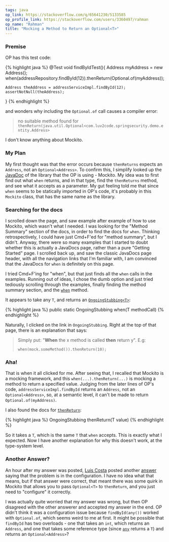 ```yaml
---
tags: java
op_link: https://stackoverflow.com/q/65641230/5133585
op_profile_link: https://stackoverflow.com/users/3360497/rahman
op_name: "Rahman"
title: "Mocking a Method to Return an Optional<T>"
---
```


### Premise

OP has this test code:

{% highlight java %}
@Test
void findByIdTest(){
    Address myAddress = new Address();
    when(addressRepository.findById(12)).thenReturn(Optional.of(myAddress));

    Address theAddress = addressServiceImpl.findById(12);
    assertNotNull(theAddress);
}
{% endhighlight %}

and wonders why including the `Optional.of` call causes a compiler error:

> no suitable method found for `thenReturn(java.util.Optional<com.luv2code.springsecurity.demo.entity.Address>`

I don't know anything about Mockito.

### My Plan

My first thought was that the error occurs because `thenReturns` expects an `Address`, not an `Optional<Address>`. To confirm this, I simplify looked up the [JavaDoc](https://javadoc.io/doc/org.mockito/mockito-core/latest/org/mockito/Mockito.html) of the library that the OP is using - Mockito. My idea was to first find out what `when` returns, and in that type, find the `thenReturns` method, and see what it accepts as a parameter. My gut feeling told me that since `when` seems to be statically imported in OP's code, it's probably in this `Mockito` class, that has the same name as the library.

### Searching for the docs

I scrolled down the page, and saw example after example of how to use Mockito, which wasn't what I needed. I was looking for the "Method Summary" section of the docs, in order to find the docs for `when`. Thinking retrospectively, I could have just Cmd+F'ed for "method summary", but I didn't. Anyway, there were so many examples that I started to doubt whether this is actually a JavaDocs page, rather than a pure "Getting Started" page. I scrolled back up, and saw the classic JavaDocs page header, with all the navigation links that I'm familiar with, I am convinced that the JavaDocs for `when` is definitely on this page.

I tried Cmd+F'ing for "when", but that just finds all the `when` calls in the examples. Running out of ideas, I chose the dumb option and just tried tediously scrolling through the examples, finally finding the method summary section, and the [`when`](https://javadoc.io/doc/org.mockito/mockito-core/latest/org/mockito/Mockito.html#when-T-) method.

It appears to take any `T`, and returns an [`OngoingStubbing<T>`](https://javadoc.io/doc/org.mockito/mockito-core/latest/org/mockito/stubbing/OngoingStubbing.html):

{% highlight java %}
public static <T> OngoingStubbing<T> when(T methodCall)
{% endhighlight %}

Naturally, I clicked on the link in `OngoingStubbing`. Right at the top of that page, there is an explanation that says:

> Simply put: "**When** the x method is called **then** return y". E.g:
>
> `when(mock.someMethod()).thenReturn(10);`

### Aha!

That is when it all clicked for me. After seeing that, I recalled that Mockito is a mocking framework, and this `when(...).thenReturn(...)` is mocking a method to return a specified value. Judging from the later lines of OP's code, `addressServiceImpl.findById` returns an `Address`, not an `Optional<Address>`, so, at a semantic level, it can't be made to return `Optional.of(myAddress)`.

I also found the docs for [`thenReturn`](https://javadoc.io/doc/org.mockito/mockito-core/latest/org/mockito/stubbing/OngoingStubbing.html):

{% highlight java %}
OngoingStubbing<T> thenReturn(T value)
{% endhighlight %}

So it takes a `T`, which is the same `T` that `when` accepts. This is exactly what I expected. Now I have another explanation for why this doesn't work, at the type-system level. 

### Another Answer?

An hour after my answer was posted, [Luis Costa](https://stackoverflow.com/users/4147392/luis-costa) posted another [answer](https://stackoverflow.com/a/65641971/5133585) saying that the problem is in the configuration. I have no idea what that means, but if that answer were correct, that meant there was some quirk in Mockito that allows you to pass `Optional<T>` to `thenReturn`, and you just need to "configure" it correctly. 

I was actually quite worried that my answer was wrong, but then OP disagreed with the other answerer and accepted my answer in the end. OP didn't think it was a configuration issue because `findById(any())` worked with `Optional.of`, which seems weird to me at first. It might be possible that `findById` has two overloads - one that takes an `int`, which returns an `Address`, and one that takes some reference type (since [`any`](https://javadoc.io/doc/org.mockito/mockito-core/latest/org/mockito/ArgumentMatchers.html#any--) returns a `T`) and returns an `Optional<Address>`?